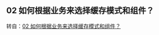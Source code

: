 ## 02 如何根据业务来选择缓存模式和组件？

转自：[02 如何根据业务来选择缓存模式和组件？](https://learn.lianglianglee.com/%E4%B8%93%E6%A0%8F/300%E5%88%86%E9%92%9F%E5%90%83%E9%80%8F%E5%88%86%E5%B8%83%E5%BC%8F%E7%BC%93%E5%AD%98-%E5%AE%8C/02%20%E5%A6%82%E4%BD%95%E6%A0%B9%E6%8D%AE%E4%B8%9A%E5%8A%A1%E6%9D%A5%E9%80%89%E6%8B%A9%E7%BC%93%E5%AD%98%E6%A8%A1%E5%BC%8F%E5%92%8C%E7%BB%84%E4%BB%B6%EF%BC%9F.md)
